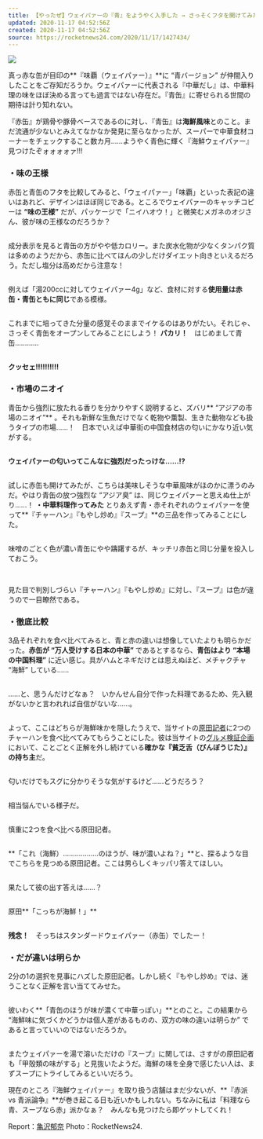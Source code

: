 ```yaml
---
title: 【やったぜ】ウェイパァーの『青』をようやく入手した → さっそくフタを開けてみた → 「クッセェ!!!!!」
updated: 2020-11-17 04:52:56Z
created: 2020-11-17 04:52:56Z
source: https://rocketnews24.com/2020/11/17/1427434/
---
```


![](https://rocketnews24.com/2020/11/17/1427434/480)

真っ赤な缶が目印の**『味覇（ウェイパァー）』**に “青バージョン” が仲間入りしたことをご存知だろうか。ウェイパァーに代表される『中華だし』は、中華料理の味をほぼ決める言っても過言ではない存在だ。『青缶』に寄せられる世間の期待は計り知れない。

『赤缶』が鶏骨や豚骨ベースであるのに対し、『青缶』は**海鮮風味**とのこと。まだ流通が少ないとみえてなかなか発見に至らなかったが、スーパーで中華食材コーナーをチェックすること数カ月……ようやく青色に輝く『海鮮ウェイパァー』見つけたぞォォォォァ!!!

### ・味の王様

赤缶と青缶のフタを比較してみると、「ウェイパァー」「味覇」といった表記の違いはあれど、デザインはほぼ同じである。ところでウェイパァーのキャッチコピーは **“味の王様”** だが、パッケージで「ニイハオウ！」と微笑むメガネのオジさん、彼が味の王様なのだろうか？

![](data:image/gif;base64,R0lGODlhAQABAIAAAAAAAP///yH5BAEAAAAALAAAAAABAAEAAAIBRAA7)

成分表示を見ると青缶の方がやや低カロリー。また炭水化物が少なくタンパク質は多めのようだから、赤缶に比べてほんの少しだけダイエット向きといえるだろう。ただし塩分は高めだから注意な！

![](data:image/gif;base64,R0lGODlhAQABAIAAAAAAAP///yH5BAEAAAAALAAAAAABAAEAAAIBRAA7)

例えば「湯200ccに対してウェイパァー4g」など、食材に対する**使用量は赤缶・青缶ともに同じ**である模様。

![](data:image/gif;base64,R0lGODlhAQABAIAAAAAAAP///yH5BAEAAAAALAAAAAABAAEAAAIBRAA7)

これまでに培ってきた分量の感覚そのままでイケるのはありがたい。それじゃ、さっそく青缶をオープンしてみることにしよう！
**パカリ！**　はじめまして青缶…………

![](data:image/gif;base64,R0lGODlhAQABAIAAAAAAAP///yH5BAEAAAAALAAAAAABAAEAAAIBRAA7)

**クッセェ!!!!!!!!!!**

### ・市場のニオイ

青缶から強烈に放たれる香りを分かりやすく説明すると、ズバリ** “アジアの市場のニオイ”** 。それも新鮮な生魚だけでなく乾物や薫製、生きた動物なども扱うタイプの市場……！　日本でいえば中華街の中国食材店の匂いにかなり近い気がする。

![](data:image/gif;base64,R0lGODlhAQABAIAAAAAAAP///yH5BAEAAAAALAAAAAABAAEAAAIBRAA7)

**ウェイパァーの匂いってこんなに強烈だったっけな……!?**

![](data:image/gif;base64,R0lGODlhAQABAIAAAAAAAP///yH5BAEAAAAALAAAAAABAAEAAAIBRAA7)

試しに赤缶も開けてみたが、こちらは美味しそうな中華風味がほのかに漂うのみだ。やはり青缶の放つ強烈な “アジア臭” は、同じウェイパァーと思えぬ仕上がり……！
**・中華料理作ってみた**
とりあえず青・赤それぞれのウェイパァーを使って**『チャーハン』『もやし炒め』『スープ』**の三品を作ってみることにした。

![](data:image/gif;base64,R0lGODlhAQABAIAAAAAAAP///yH5BAEAAAAALAAAAAABAAEAAAIBRAA7)

味噌のごとく色が濃い青缶にやや躊躇するが、キッチリ赤缶と同じ分量を投入しておこう。

![](data:image/gif;base64,R0lGODlhAQABAIAAAAAAAP///yH5BAEAAAAALAAAAAABAAEAAAIBRAA7)

![](data:image/gif;base64,R0lGODlhAQABAIAAAAAAAP///yH5BAEAAAAALAAAAAABAAEAAAIBRAA7)

見た目で判別しづらい『チャーハン』『もやし炒め』に対し、『スープ』は色が違うので一目瞭然である。

### ・徹底比較

3品それぞれを食べ比べてみると、青と赤の違いは想像していたよりも明らかだった。**赤缶が “万人受けする日本の中華”** であるとするなら、**青缶はより “本場の中国料理”** に近い感じ。具がハムとネギだけとは思えぬほど、メチャクチャ “海鮮” している……

![](data:image/gif;base64,R0lGODlhAQABAIAAAAAAAP///yH5BAEAAAAALAAAAAABAAEAAAIBRAA7)

……と、思うんだけどなぁ？　いかんせん自分で作った料理であるため、先入観がないかと言われれば自信がないな……。

![](data:image/gif;base64,R0lGODlhAQABAIAAAAAAAP///yH5BAEAAAAALAAAAAABAAEAAAIBRAA7)

よって、ここはどちらが海鮮味かを隠したうえで、当サイトの[原田記者](https://rocketnews24.com/author/takashi-harada/)に2つのチャーハンを食べ比べてみてもらうことにした。彼は当サイトの[グルメ検証企画](https://rocketnews24.com/2019/09/02/1257166/)において、ことごとく正解を外し続けている**確かな『貧乏舌（びんぼうじた）』の持ち主**だ。

![](data:image/gif;base64,R0lGODlhAQABAIAAAAAAAP///yH5BAEAAAAALAAAAAABAAEAAAIBRAA7)

匂いだけでもスグに分かりそうな気がするけど……どうだろう？

![](data:image/gif;base64,R0lGODlhAQABAIAAAAAAAP///yH5BAEAAAAALAAAAAABAAEAAAIBRAA7)

相当悩んでいる様子だ。

![](data:image/gif;base64,R0lGODlhAQABAIAAAAAAAP///yH5BAEAAAAALAAAAAABAAEAAAIBRAA7)

慎重に2つを食べ比べる原田記者。

![](data:image/gif;base64,R0lGODlhAQABAIAAAAAAAP///yH5BAEAAAAALAAAAAABAAEAAAIBRAA7)

**「これ（海鮮）………………のほうが、味が濃いよね？」**と、探るような目でこちらを見つめる原田記者。ここは男らしくキッパリ答えてほしい。

![](data:image/gif;base64,R0lGODlhAQABAIAAAAAAAP///yH5BAEAAAAALAAAAAABAAEAAAIBRAA7)

果たして彼の出す答えは……？

![](data:image/gif;base64,R0lGODlhAQABAIAAAAAAAP///yH5BAEAAAAALAAAAAABAAEAAAIBRAA7)

原田**「こっちが海鮮！」**

![](data:image/gif;base64,R0lGODlhAQABAIAAAAAAAP///yH5BAEAAAAALAAAAAABAAEAAAIBRAA7)

**残念！**　そっちはスタンダードウェイパァー（赤缶）でしたー！

### ・だが違いは明らか

2分の1の選択を見事にハズした原田記者。しかし続く『もやし炒め』では、迷うことなく正解を言い当ててみせた。

![](data:image/gif;base64,R0lGODlhAQABAIAAAAAAAP///yH5BAEAAAAALAAAAAABAAEAAAIBRAA7)

彼いわく**「青缶のほうが味が濃くて中華っぽい」**とのこと。この結果から “海鮮味に気づくかどうかは個人差があるものの、双方の味の違いは明らか” であると言っていいのではないだろうか。

![](data:image/gif;base64,R0lGODlhAQABAIAAAAAAAP///yH5BAEAAAAALAAAAAABAAEAAAIBRAA7)

またウェイパァーを湯で溶いただけの『スープ』に関しては、さすがの原田記者も「甲殻類の味がする」と見抜いたようだ。海鮮の味を全身で感じたい人は、まずスープにトライしてみるといいだろう。

現在のところ『海鮮ウェイパァー』を取り扱う店舗はまだ少ないが、**『赤派 vs 青派論争』**が巻き起こる日も近いかもしれない。ちなみに私は「料理なら青、スープなら赤」派かなぁ？　みんなも見つけたら即ゲットしてくれ！

Report：[亀沢郁奈](https://rocketnews24.com/author/kamezawa/)
Photo：RocketNews24.